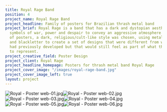 ```yaml
---
title: Royal Rage Band
position: 4
project_name: Royal Rage Band
project_headline: Family of posters for Brazilian thrash metal band
project_brief: Royal Rage is a band that has a dark and dystopian aesthetics, using
  symbols of war, power and despair to convey an aggressive atmosphere. For the family
  of posters, a dark, religious/cult-like style was chosen, using metal, sharp edges
  and blackletter to create a set of designs that were different from what the band
  had previously developed but that would still feel as part of what the band wants
  to represent.
project_creative_field: Poster Design
project_client: Royal Rage
project_headline_homepage: Posters for thrash metal band Royal Rage
project_cover_image: "/images/royal-rage-band.jpg"
project_cover_image_left: true
layout: project
---
```


![Royal - Poster web-01.jpg](/uploads/Royal%20-%20Poster%20web-01.jpg)![Royal - Poster web-02.jpg](/uploads/Royal%20-%20Poster%20web-02.jpg)![Royal - Poster web-03.jpg](/uploads/Royal%20-%20Poster%20web-03.jpg)![Royal - Poster web-04.jpg](/uploads/Royal%20-%20Poster%20web-04.jpg)![Royal - Poster web-05.jpg](/uploads/Royal%20-%20Poster%20web-05.jpg)![Royal - Poster web-06.jpg](/uploads/Royal%20-%20Poster%20web-06.jpg)